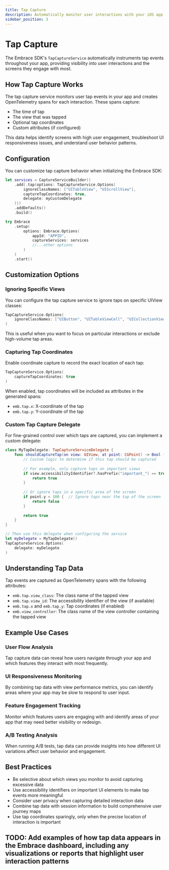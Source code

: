 ```yaml
---
title: Tap Capture
description: Automatically monitor user interactions with your iOS app
sidebar_position: 3
---
```


# Tap Capture

The Embrace SDK's `TapCaptureService` automatically instruments tap events throughout your app, providing visibility into user interactions and the screens they engage with most.

## How Tap Capture Works

The tap capture service monitors user tap events in your app and creates OpenTelemetry spans for each interaction. These spans capture:
- The time of tap
- The view that was tapped
- Optional tap coordinates
- Custom attributes (if configured)

This data helps identify screens with high user engagement, troubleshoot UI responsiveness issues, and understand user behavior patterns.

## Configuration

You can customize tap capture behavior when initializing the Embrace SDK:

```swift
let services = CaptureServiceBuilder()
    .add(.tap(options: TapCaptureService.Options(
        ignoreClassNames: ["UITableView", "UIScrollView"],
        captureTapCoordinates: true,
        delegate: myCustomDelegate
    )))
    .addDefaults()
    .build()

try Embrace
    .setup(
        options: Embrace.Options(
            appId: "APPID",
            captureServices: services
            //...other options
        )
    )
    .start()
```

## Customization Options

### Ignoring Specific Views

You can configure the tap capture service to ignore taps on specific UIView classes:

```swift
TapCaptureService.Options(
    ignoreClassNames: ["UIButton", "UITableViewCell", "UICollectionViewCell"]
)
```

This is useful when you want to focus on particular interactions or exclude high-volume tap areas.

### Capturing Tap Coordinates

Enable coordinate capture to record the exact location of each tap:

```swift
TapCaptureService.Options(
    captureTapCoordinates: true
)
```

When enabled, tap coordinates will be included as attributes in the generated spans:
- `emb.tap.x`: X-coordinate of the tap
- `emb.tap.y`: Y-coordinate of the tap

### Custom Tap Capture Delegate

For fine-grained control over which taps are captured, you can implement a custom delegate:

```swift
class MyTapDelegate: TapCaptureServiceDelegate {
    func shouldCaptureTap(on view: UIView, at point: CGPoint) -> Bool {
        // Custom logic to determine if this tap should be captured
        
        // For example, only capture taps on important views
        if view.accessibilityIdentifier?.hasPrefix("important_") == true {
            return true
        }
        
        // Or ignore taps in a specific area of the screen
        if point.y < 100 {  // Ignore taps near the top of the screen
            return false
        }
        
        return true
    }
}

// Then use this delegate when configuring the service
let myDelegate = MyTapDelegate()
TapCaptureService.Options(
    delegate: myDelegate
)
```

## Understanding Tap Data

Tap events are captured as OpenTelemetry spans with the following attributes:

- `emb.tap.view_class`: The class name of the tapped view
- `emb.tap.view_id`: The accessibility identifier of the view (if available)
- `emb.tap.x` and `emb.tap.y`: Tap coordinates (if enabled)
- `emb.view_controller`: The class name of the view controller containing the tapped view

## Example Use Cases

### User Flow Analysis

Tap capture data can reveal how users navigate through your app and which features they interact with most frequently.

### UI Responsiveness Monitoring

By combining tap data with view performance metrics, you can identify areas where your app may be slow to respond to user input.

### Feature Engagement Tracking

Monitor which features users are engaging with and identify areas of your app that may need better visibility or redesign.

### A/B Testing Analysis

When running A/B tests, tap data can provide insights into how different UI variations affect user behavior and engagement.

## Best Practices

- Be selective about which views you monitor to avoid capturing excessive data
- Use accessibility identifiers on important UI elements to make tap events more meaningful
- Consider user privacy when capturing detailed interaction data
- Combine tap data with session information to build comprehensive user journey maps
- Use tap coordinates sparingly, only when the precise location of interaction is important

## TODO: Add examples of how tap data appears in the Embrace dashboard, including any visualizations or reports that highlight user interaction patterns 